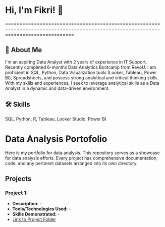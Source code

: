 
# Hi, I'm Fikri! 👋
====================================================================================================================================

## 🚀 About Me
I'm an aspiring Data Analyst with 2 years of experience in IT Support. Recently completed 6-months Data Analytics Bootcamp from RevoU. I am proficient in SQL, Python, Data Visualization tools (Looker, Tableau, Power BI), Spreadsheets, and possess strong analytical and critical thinking skills. With my skills and experiences, I seek to leverage analytical skills as a Data Analyst in a dynamic and data-driven environment.


## 🛠 Skills
SQL, Python, R, Tableau, Looker Studio, Power BI


# Data Analysis Portofolio

Here is my portfolio for data analysis. This repository serves as a showcase for data analysis efforts. Every project has comprehensive documentation, code, and any pertinent datasets arranged into its own directory.

## Projects

### Project 1: 

- **Description:** -
- **Tools/Technologies Used:** -
- **Skills Demonstrated:** -
- [Link to Project Folder](https://github.com/fikrimmisbah)
